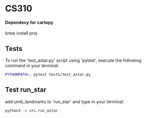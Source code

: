 # CS310
#### Dependecy for cartopy
brew install proj


## Tests
To run the 'test_astar.py' script using 'pytest', execute the following command in your terminal:

``` bash
PYTHONPATH=. pytest tests/test_astar.py
```

## Test run_star
add umb_landmarks to 'run_star' and type in your terminal:
``` bash
python3 -m src.run_astar
```
